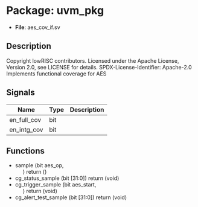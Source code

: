 # Package: uvm_pkg

- **File**: aes_cov_if.sv
## Description

Copyright lowRISC contributors.
 Licensed under the Apache License, Version 2.0, see LICENSE for details.
 SPDX-License-Identifier: Apache-2.0
 Implements functional coverage for AES
 

## Signals

| Name        | Type | Description |
| ----------- | ---- | ----------- |
| en_full_cov | bit  |             |
| en_intg_cov | bit  |             |
## Functions
- sample <font id="function_arguments">(bit                                 aes_op,<br><span style="padding-left:20px">)</font> <font id="function_return">return ()</font>
- cg_status_sample <font id="function_arguments">(bit [31:0])</font> <font id="function_return">return (void)</font>
- cg_trigger_sample <font id="function_arguments">(bit aes_start,<br><span style="padding-left:20px">)</font> <font id="function_return">return (void)</font>
- cg_alert_test_sample <font id="function_arguments">(bit [31:0])</font> <font id="function_return">return (void)</font>
